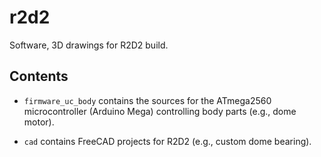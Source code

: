 # r2d2
Software, 3D drawings for R2D2 build.

## Contents

* `firmware_uc_body` contains the sources for the ATmega2560 microcontroller
  (Arduino Mega) controlling body parts (e.g., dome motor).

* `cad` contains FreeCAD projects for R2D2 (e.g., custom dome bearing).
